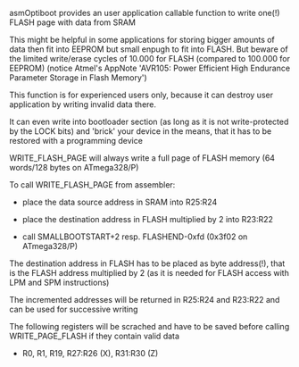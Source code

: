 asmOptiboot provides an user application callable function to write one(!) FLASH page with data from SRAM

This might be helpful in some applications for storing bigger amounts of data then fit into EEPROM 
but small enpugh to fit into FLASH. But beware of the limited write/erase cycles of 10.000 for FLASH (compared to 100.000 for EEPROM)
(notice Atmel's AppNote 'AVR105: Power Efficient High Endurance Parameter Storage in Flash Memory')

This function is for experienced users only, because it can destroy user application by writing invalid data there.

It can even write into bootloader section (as long as it is not write-protected by the LOCK bits) and 'brick' your device in the means, that it has to be restored with a programming device

WRITE_FLASH_PAGE will always write a full page of FLASH memory (64 words/128 bytes on ATmega328/P)

To call WRITE_FLASH_PAGE from assembler:

- place the data source address in SRAM into R25:R24

- place the destination address in FLASH multiplied by 2 into R23:R22

- call SMALLBOOTSTART+2 resp. FLASHEND-0xfd (0x3f02 on ATmega328/P)

The destination address in FLASH has to be placed as byte address(!), that is the FLASH address multiplied by 2 (as it is needed for FLASH access with LPM and SPM instructions)

The incremented addresses will be returned in R25:R24 and R23:R22 and can be used for successive writing

The following registers will be scrached and have to be saved before calling WRITE_PAGE_FLASH if they contain valid data

- R0, R1, R19, R27:R26 (X), R31:R30 (Z)

